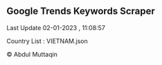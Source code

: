 

## Google Trends Keywords Scraper 
 
Last Update 02-01-2023 , 11:08:57

Country List :
VIETNAM.json



© Abdul Muttaqin 

